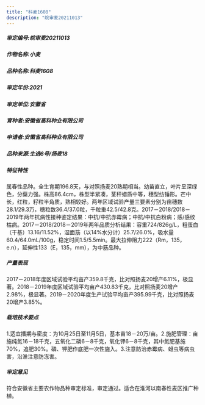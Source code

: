 ```yaml
---
title: "科麦1608"
description: "皖审麦20211013"
---
```

##### 审定编号:皖审麦20211013

##### 作物名称:小麦

##### 品种名称:科麦1608

##### 审定年份:2021

##### 审定单位:安徽省

##### 育种者:安徽省高科种业有限公司

##### 申请者:安徽省高科种业有限公司

##### 品种来源:生选6号/扬麦18

##### 特征特性
属春性品种。全生育期196.8天，与对照扬麦20熟期相当。幼苗直立，叶片呈深绿色，分蘖力强。株高86.4cm，株型半紧凑，茎秆蜡质中等，穗型纺锤形。芒中长，红粒，籽粒半角质，熟相较好。两年区域试验产量三要素分别为亩穗数28.1/29.3万，穗粒数36.4/37.0粒，千粒重42.5/42.8克。2017－2018/2018－2019年两年抗病性接种鉴定结果：中抗/中抗赤霉病；中抗/中抗白粉病；感/感纹枯病。2017－2018/2018－2019年两年品质分析结果：容重724/826g/L，粗蛋白（干基）13.16/11.52%，湿面筋（以14%水分计）25.7/26.0%，吸水量60.4/64.0mL/100g，稳定时间1.5/5.5min。最大拉伸阻力222（Rm，135，e.n），延伸性133（E，135，mm），为中筋品种。

##### 产量表现
2017－2018年度区域试验平均亩产359.8千克，比对照扬麦20增产6.11%，极显著。2018－2019年度区域试验平均亩产430.83千克，比对照扬麦20增产2.98%，极显著。2019－2020年度生产试验平均亩产395.99千克，比对照扬麦20增产3.85%。

##### 栽培技术要点
1.适宜播期与密度：为10月25日至11月5日，基本苗18－20万/亩。2.施肥管理：亩施纯氮16－18千克，五氧化二磷6－8千克，氧化钾6－8千克，其中氮肥基施70%，追肥30%。磷、钾肥作底肥一次性施入。3.注意防治赤霉病、蚜虫等病虫害，沿淮注意防冻害。

##### 审定意见
符合安徽省主要农作物品种审定标准，审定通过。适合在淮河以南春性麦区推广种植。
